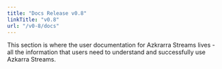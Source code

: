 ```yaml
---
title: "Docs Release v0.8"
linkTitle: "v0.8"
url: "/v0-8/docs"
---
```


This section is where the user documentation for Azkrarra Streams lives - all the information that users need to understand and successfully use Azkarra Streams.


